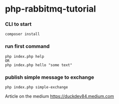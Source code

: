 # php-rabbitmq-tutorial

### CLI to start
```
composer install
```
### run first command
```
php index.php help
OR
php index.php hello "some text"
```

### publish simple message to exchange
```
php index.php simple-exchange
```

Article on the medium https://duckdev84.medium.com

